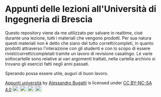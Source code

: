 # Appunti delle lezioni all'Università di Ingegneria di Brescia

Questo repository viene da me utilizzato per salvare in realtime, cioè durante una lezione, tutti i materiali che vengono prodotti. Per sua natura questi materiali non è detto che siano del tutto corretti/completi, in quanto prodotti attraverso l'interazione con gli studenti e con lo scopo di essere rivisti/corretti/completati tramite un lavoro di revisione casalingo. Le varie sottocartelle sono relative ai vari argomenti trattati, nella cartella archivio si trovano gli esercizi fatti negli anni passati.

Sperando possa essere utile, auguri di buon lavoro.

<p xmlns:dct="http://purl.org/dc/terms/" xmlns:cc="http://creativecommons.org/ns#" class="license-text"><a rel="cc:attributionURL" property="dct:title" href="https://github.com/alessandro-bugatti/appunti_unibs">Appunti università</a> by <a rel="cc:attributionURL dct:creator" property="cc:attributionName" href="www.imparando.net">Alessandro Bugatti</a> is licensed under <a rel="license" href="https://creativecommons.org/licenses/by-nc-sa/4.0">CC BY-NC-SA 4.0<img style="height:22px!important;margin-left:3px;vertical-align:text-bottom;" src="https://mirrors.creativecommons.org/presskit/icons/cc.svg?ref=chooser-v1" /><img style="height:22px!important;margin-left:3px;vertical-align:text-bottom;" src="https://mirrors.creativecommons.org/presskit/icons/by.svg?ref=chooser-v1" /><img style="height:22px!important;margin-left:3px;vertical-align:text-bottom;" src="https://mirrors.creativecommons.org/presskit/icons/nc.svg?ref=chooser-v1" /><img style="height:22px!important;margin-left:3px;vertical-align:text-bottom;" src="https://mirrors.creativecommons.org/presskit/icons/sa.svg?ref=chooser-v1" /></a></p>
